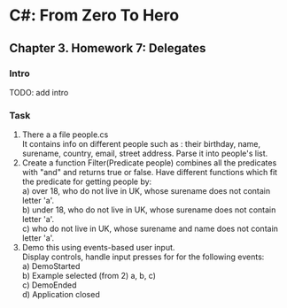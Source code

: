 # C#: From Zero To Hero
## Chapter 3. Homework 7: Delegates

### Intro
TODO: add intro  

### Task
1) There a a file people.cs  
It contains info on different people such as : 
their birthday, name, surename, country, email, street address.
Parse it into people's list.  
2) Create a function Filter(Predicate<Person> people) combines all the predicates with "and" 
and returns true or false. Have different functions which fit the predicate for getting people by:   
a) over 18, who do not live in UK, whose surename does not contain letter 'a'.  
b) under 18,  who do not live in UK, whose surename does not contain letter 'a'.  
c) who do not live in UK, whose surename and name does not contain letter 'a'.  
3) Demo this using events-based user input.  
Display controls, handle input presses for for the following events:  
a) DemoStarted  
b) Example selected (from 2) a, b, c)  
c) DemoEnded  
d) Application closed



 

 

